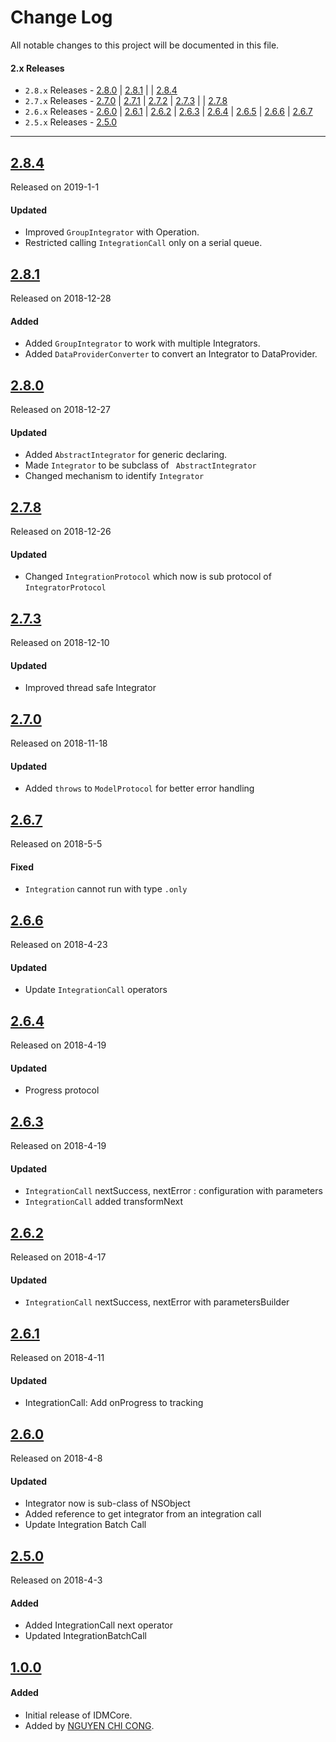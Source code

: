 # Change Log
All notable changes to this project will be documented in this file.

#### 2.x Releases
- `2.8.x` Releases  - [2.8.0](#280) |  [2.8.1](#281) | |  [2.8.4](#284)
- `2.7.x` Releases  - [2.7.0](#270) | [2.7.1](#271) | [2.7.2](#272) | [2.7.3](#273) |  | [2.7.8](#278)
- `2.6.x` Releases  - [2.6.0](#260) | [2.6.1](#261) | [2.6.2](#262) | [2.6.3](#263)  | [2.6.4](#264) | [2.6.5](#265) | [2.6.6](#266) | [2.6.7](#267)
- `2.5.x` Releases  - [2.5.0](#250)

---
## [2.8.4](https://github.com/congncif/IDMFoundation/releases/tag/2.8.4)
Released on 2019-1-1

#### Updated
- Improved `GroupIntegrator` with Operation.
- Restricted calling `IntegrationCall`  only on a serial queue.

## [2.8.1](https://github.com/congncif/IDMFoundation/releases/tag/2.8.1)
Released on 2018-12-28

#### Added
- Added `GroupIntegrator` to work with multiple Integrators.
- Added `DataProviderConverter` to convert an Integrator to DataProvider.

## [2.8.0](https://github.com/congncif/IDMFoundation/releases/tag/2.8.0)
Released on 2018-12-27

#### Updated
- Added `AbstractIntegrator` for generic declaring.
- Made `Integrator` to be subclass of ` AbstractIntegrator`
- Changed mechanism to identify `Integrator`

## [2.7.8](https://github.com/congncif/IDMFoundation/releases/tag/2.7.8)
Released on 2018-12-26

#### Updated
- Changed `IntegrationProtocol` which now is sub protocol of `IntegratorProtocol`

## [2.7.3](https://github.com/congncif/IDMFoundation/releases/tag/2.7.3)
Released on 2018-12-10

#### Updated
- Improved thread safe Integrator

## [2.7.0](https://github.com/congncif/IDMFoundation/releases/tag/2.7.0)
Released on 2018-11-18

#### Updated
- Added  `throws` to `ModelProtocol` for better error handling

## [2.6.7](https://github.com/congncif/IDMFoundation/releases/tag/2.6.7)
Released on 2018-5-5

#### Fixed
-  `Integration` cannot run with type `.only`

## [2.6.6](https://github.com/congncif/IDMFoundation/releases/tag/2.6.6)
Released on 2018-4-23

#### Updated
- Update `IntegrationCall` operators

## [2.6.4](https://github.com/congncif/IDMFoundation/releases/tag/2.6.4)
Released on 2018-4-19

#### Updated
- Progress protocol

## [2.6.3](https://github.com/congncif/IDMFoundation/releases/tag/2.6.3)
Released on 2018-4-19

#### Updated
- `IntegrationCall` nextSuccess, nextError : configuration with parameters
- `IntegrationCall`  added transformNext

## [2.6.2](https://github.com/congncif/IDMFoundation/releases/tag/2.6.2)
Released on 2018-4-17

#### Updated
- `IntegrationCall` nextSuccess, nextError with parametersBuilder

## [2.6.1](https://github.com/congncif/IDMFoundation/releases/tag/2.6.1)
Released on 2018-4-11

#### Updated
- IntegrationCall: Add onProgress to tracking

## [2.6.0](https://github.com/congncif/IDMFoundation/releases/tag/2.6.0)
Released on 2018-4-8

#### Updated
- Integrator now is sub-class of NSObject
- Added reference to get integrator from an integration call
- Update Integration Batch Call

## [2.5.0](https://github.com/congncif/IDMFoundation/releases/tag/2.5.0)
Released on 2018-4-3

#### Added
- Added IntegrationCall next operator
- Updated IntegrationBatchCall


## [1.0.0](https://github.com/congncif/IDMFoundation/releases/tag/1.0.0)

#### Added
- Initial release of IDMCore.
- Added by [NGUYEN CHI CONG](https://github.com/congncif).
